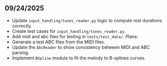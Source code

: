 ## 09/24/2025
- Update `input_handling/tunes_reader.py` logic to compute rest durations correctly.
- Create test cases for `input_handling/tunes_reader.py`.
- Add midi and abc files for testing in `tests/test_data/`.
Plans:
- Generate a test ABC files from the MIDI files.
- Update the `AbcReader` to show consistency between MIDI and ABC parsing.
- Implement `BSpline` module to fit the melody to B-splines curves.
